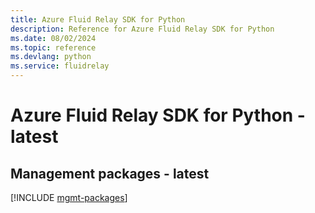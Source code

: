 ```yaml
---
title: Azure Fluid Relay SDK for Python
description: Reference for Azure Fluid Relay SDK for Python
ms.date: 08/02/2024
ms.topic: reference
ms.devlang: python
ms.service: fluidrelay
---
```

# Azure Fluid Relay SDK for Python - latest

## Management packages - latest
[!INCLUDE [mgmt-packages](fluid-relay-mgmt-index.md)]